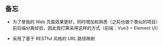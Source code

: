 ## 备忘

- 为了使我的 Web 页面效果更好，同时增加和熟悉（之前也做个类似的项目）前后端分离经验，因此我打算采用这样的方式（前端：Vue3 + Element UI）

- 采用了基于 RESTful 风格的 URL 路径映射
